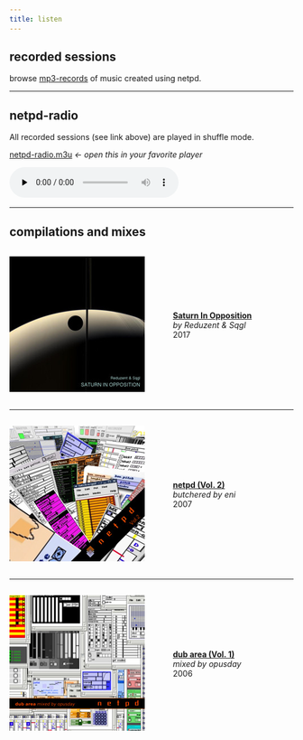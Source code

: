 ```yaml
---
title: listen
---
```


## recorded sessions
browse [mp3-records](/sessions/?C=N;O=D) of music created using netpd.

---

## netpd-radio

All recorded sessions (see link above) are played in shuffle mode.

[netpd-radio.m3u](netpd-radio.m3u) *← open this in your favorite player*


<audio controls="true" preload="none">
  <source src="https://radio.netpd.org:8443/netpd.mp3" type="audio/mp3">
        Your browser does not support the audio element.
</audio>

---

## compilations and mixes

<div style="display: flex; align-items: center; justify-content: left;">
<div>

[![Saturn In Opposition](images/saturn_in_opposition_cover_240x240.jpg)](saturn-in-opposition)  

</div><div style="margin-left: 50px">

**[Saturn In Opposition](saturn-in-opposition)**  
*by Reduzent & Sqgl*  
2017

</div></div>

---

<div style="display: flex; align-items: center; justify-content: left;">
<div>

[![netpd Vol. 2](images/netpd-vol2.jpg)](netpd-vol-2)  

</div><div style="margin-left: 50px">

**[netpd (Vol. 2)](netpd-vol-2)**  
*butchered by eni*  
2007

</div></div>

---

<div style="display: flex; align-items: center; justify-content: left;">
<div>

[![netpd dubarea mixed by opusday](images/netpd-dubarea.jpg)](dub-area-vol-1)  

</div><div style="margin-left: 50px">

**[dub area (Vol. 1)](dub-area-vol-1)**  
*mixed by opusday*  
2006

</div></div>
